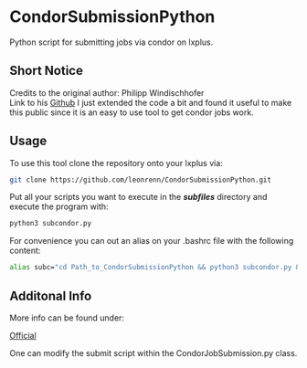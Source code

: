 # CondorSubmissionPython

Python script for submitting jobs via condor on lxplus.

## Short Notice

Credits to the original author: Philipp Windischhofer<br>
Link to his [Github](https://github.com/philippwindischhofer)
I just extended the code a bit and found it useful to make this public since it is an easy to use tool to get condor jobs work.<br>


## Usage

To use this tool clone the repository onto your lxplus via:

```sh
git clone https://github.com/leonrenn/CondorSubmissionPython.git
```

Put all your scripts you want to execute in the ***subfiles*** directory and execute the program with:

```sh
python3 subcondor.py
```

For convenience you can out an alias on your .bashrc file with the following content:

```sh
alias subc="cd Path_to_CondorSubmissionPython && python3 subcondor.py && cd -"
```

## Additonal Info

More info can be found under:<br>

[Official](https://batchdocs.web.cern.ch/local/submit.html)<br>

One can modify the submit script within the CondorJobSubmission.py class.





